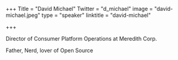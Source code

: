 +++
Title = "David Michael"
Twitter = "d_michael"
image = "david-michael.jpeg"
type = "speaker"
linktitle = "david-michael"

+++

Director of Consumer Platform Operations at Meredith Corp.

Father, Nerd, lover of Open Source

